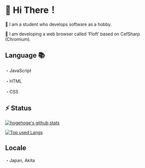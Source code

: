 # 👋 Hi There！

🏫 I am a student who develops software as a hobby.

🦕 I am developing a web browser called ‘Floft’ based on CefSharp (Chromium).

## Language 📚

・JavaScript

・HTML

・CSS

## ⚡ Status

[![hogehoge's github stats](https://github-readme-stats.vercel.app/api?username=Samba11r6&hide=contribs&count_private=true&show_icons=true&theme=tokyonight)](https://github.com/Samba11r6/)

[![Top used Langs](https://github-readme-stats.vercel.app/api/top-langs/?username=Samba11r6&layout=compact&theme=tokyonight)](https://github.com/Samba11r6/)


## Locale

・Japan, Akita
